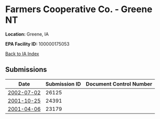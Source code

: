 # Farmers Cooperative Co. - Greene NT

**Location:** Greene, IA

**EPA Facility ID:** 100000175053

[Back to IA Index](../../index.md)

## Submissions

| Date | Submission ID | Document Control Number |
|------|--------------|-------------------------|
| [2002-07-02](submissions/26125.md) | 26125 |  |
| [2001-10-25](submissions/24391.md) | 24391 |  |
| [2001-04-06](submissions/23179.md) | 23179 |  |
